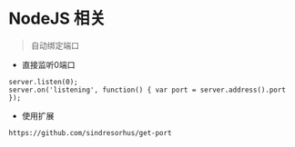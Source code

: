 # NodeJS 相关

> 自动绑定端口

- 直接监听0端口
```
server.listen(0); 
server.on('listening', function() { var port = server.address().port });
```
- 使用扩展
```
https://github.com/sindresorhus/get-port
```

